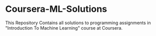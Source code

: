# Coursera-ML-Solutions
This Repository Contains all solutions to programming assignments in "Introduction To Machine Learning" course at Coursera.
